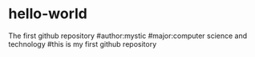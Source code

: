 # hello-world
The first github repository
#author:mystic
#major:computer science and technology
#this is my first github repository
